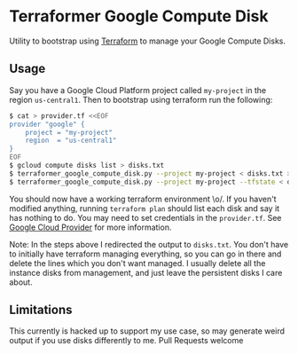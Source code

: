 # Terraformer Google Compute Disk

Utility to bootstrap using [Terraform][1] to manage your Google Compute Disks.

## Usage

Say you have a Google Cloud Platform project called `my-project` in the region
`us-central1`. Then to bootstrap using terraform run the following:

```bash
$ cat > provider.tf <<EOF
provider "google" {
    project = "my-project"
    region  = "us-central1"
}
EOF
$ gcloud compute disks list > disks.txt
$ terraformer_google_compute_disk.py --project my-project < disks.txt > disks.tf
$ terraformer_google_compute_disk.py --project my-project --tfstate < disks.txt > terraform.tfstate
```

You should now have a working terraform environment \o/. If you haven't
modified anything, running `terraform plan` should list each disk and say it
has nothing to do. You may need to set credentials in the `provider.tf`. See
[Google Cloud Provider][2] for more information.

Note: In the steps above I redirected the output to `disks.txt`. You don't
have to initially have terraform managing everything, so you can go in there
and delete the lines which you don't want managed. I usually delete all the
instance disks from management, and just leave the persistent disks I care
about.

## Limitations

This currently is hacked up to support my use case, so may generate weird
output if you use disks differently to me. Pull Requests welcome

[1]: https://www.terraform.io
[2]: https://www.terraform.io/docs/providers/google/index.html
